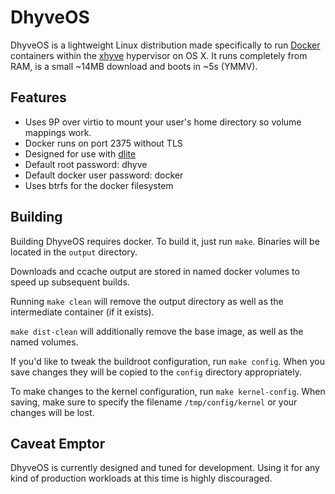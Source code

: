 # DhyveOS

DhyveOS is a lightweight Linux distribution made specifically to run [Docker](https://www.docker.com/) containers within the [xhyve](https://github.com/mist64/xhyve) hypervisor on OS X. It runs completely from RAM, is a small ~14MB download and boots in ~5s (YMMV).

## Features

* Uses 9P over virtio to mount your user's home directory so volume mappings work.
* Docker runs on port 2375 without TLS
* Designed for use with [dlite](https://github.com/nlf/dlite)
* Default root password: dhyve
* Default docker user password: docker
* Uses btrfs for the docker filesystem

## Building

Building DhyveOS requires docker. To build it, just run `make`. Binaries will be located in the `output` directory.

Downloads and ccache output are stored in named docker volumes to speed up subsequent builds.

Running `make clean` will remove the output directory as well as the intermediate container (if it exists).

`make dist-clean` will additionally remove the base image, as well as the named volumes.

If you'd like to tweak the buildroot configuration, run `make config`. When you save changes they will be copied to the `config` directory appropriately.

To make changes to the kernel configuration, run `make kernel-config`. When saving, make sure to specify the filename `/tmp/config/kernel` or your changes will be lost.

## Caveat Emptor

DhyveOS is currently designed and tuned for development.  Using it for any kind of production workloads at this time is highly discouraged.
